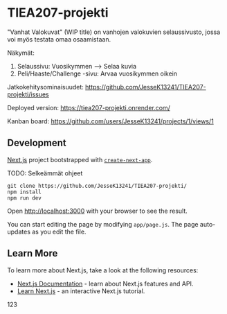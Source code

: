 # TIEA207-projekti

"Vanhat Valokuvat" (WIP title) on vanhojen valokuvien selaussivusto, jossa voi myös testata omaa osaamistaan.

Näkymät:
1) Selaussivu: Vuosikymmen --> Selaa kuvia
2) Peli/Haaste/Challenge -sivu: Arvaa vuosikymmen oikein

Jatkokehitysominaisuudet: https://github.com/JesseK13241/TIEA207-projekti/issues

Deployed version: https://tiea207-projekti.onrender.com/

Kanban board: https://github.com/users/JesseK13241/projects/1/views/1

## Development

[Next.js](https://nextjs.org/) project bootstrapped with [`create-next-app`](https://github.com/vercel/next.js/tree/canary/packages/create-next-app).

TODO: Selkeämmät ohjeet

```
git clone https://github.com/JesseK13241/TIEA207-projekti/
npm install
npm run dev
```

Open [http://localhost:3000](http://localhost:3000) with your browser to see the result.

You can start editing the page by modifying `app/page.js`. The page auto-updates as you edit the file.

## Learn More

To learn more about Next.js, take a look at the following resources:

- [Next.js Documentation](https://nextjs.org/docs) - learn about Next.js features and API.
- [Learn Next.js](https://nextjs.org/learn) - an interactive Next.js tutorial.

123